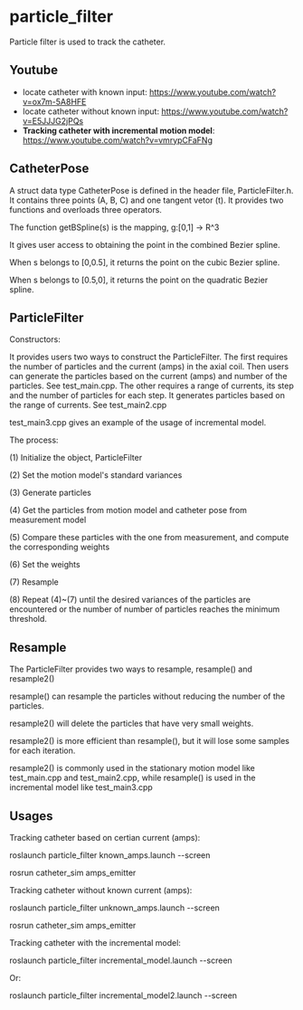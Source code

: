 # particle_filter

<p>Particle filter is used to track the catheter.</p>

## Youtube
* locate catheter with known input: https://www.youtube.com/watch?v=ox7m-5A8HFE
* locate catheter without known input: https://www.youtube.com/watch?v=E5JJJG2jPQs
* __Tracking catheter with incremental motion model__: https://www.youtube.com/watch?v=vmrypCFaFNg

## CatheterPose

<p>A struct data type CatheterPose is defined in the header file, ParticleFilter.h. It contains three points (A, B, C) and one tangent vetor (t). It provides two functions and overloads three operators.</p> 

<p>The function getBSpline(s) is the mapping, g:[0,1] -> R^3 </p>
<p>It gives user access to obtaining the point in the combined Bezier spline.</p>
<p>When s belongs to [0,0.5], it returns the point on the cubic Bezier spline.</p>
<p>When s belongs to [0.5,0], it returns the point on the quadratic Bezier spline.</p>

## ParticleFilter

<p>Constructors:</p>
<p>It provides users two ways to construct the ParticleFilter. The first requires the number of particles and the current (amps) in the axial coil. Then users can generate the particles based on the current (amps) and number of the particles. See test_main.cpp. The other requires a range of currents, its step and the number of particles for each step. It generates particles based on the range of currents. See test_main2.cpp</p>
<p>test_main3.cpp gives an example of the usage of incremental model.</p>

<p>The process:</p>
<p>(1) Initialize the object, ParticleFilter</p>
<p>(2) Set the motion model's standard variances</p>
<p>(3) Generate particles</p>
<p>(4) Get the particles from motion model and catheter pose from measurement model</p>
<p>(5) Compare these particles with the one from measurement, and compute the corresponding weights</p>
<p>(6) Set the weights</p>
<p>(7) Resample</p>
<p>(8) Repeat (4)~(7) until the desired variances of the particles are encountered or the number of number of particles reaches the minimum threshold. </p>

## Resample
<p>The ParticleFilter provides two ways to resample, resample() and resample2()</p>
<p>resample() can resample the particles without reducing the number of the particles.</p>
<p>resample2() will delete the particles that have very small weights.</p>
<p>resample2() is more efficient than resample(), but it will lose some samples for each iteration.</p>
<p>resample2() is commonly used in the stationary motion model like test_main.cpp and test_main2.cpp, while resample() is used in the incremental model like test_main3.cpp</p>


## Usages
<p>Tracking catheter based on certian current (amps):</p>
<p>roslaunch particle_filter known_amps.launch --screen</p>
<p>rosrun catheter_sim amps_emitter</p>

<p>Tracking catheter without known current (amps):</p>
<p>roslaunch particle_filter unknown_amps.launch --screen</p>
<p>rosrun catheter_sim amps_emitter</p>

<p>Tracking catheter with the incremental model:</p>
<p>roslaunch particle_filter incremental_model.launch --screen</p>
<p>Or:</p>
<p>roslaunch particle_filter incremental_model2.launch --screen</p>


